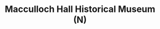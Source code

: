 ---
layout: repo
title: "Macculloch Hall Historical Museum (N)"
id: 12774
permalink: repos/12774/
---